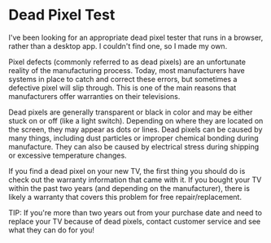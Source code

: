 # Dead Pixel Test
I've been looking for an appropriate dead pixel tester that runs in a browser, rather than a desktop app. I couldn't find one, so I made my own.

Pixel defects (commonly referred to as dead pixels) are an unfortunate reality of the manufacturing process. Today, most manufacturers have systems in place to catch and correct these errors, but sometimes a defective pixel will slip through. This is one of the main reasons that manufacturers offer warranties on their televisions.

Dead pixels are generally transparent or black in color and may be either stuck on or off (like a light switch). Depending on where they are located on the screen, they may appear as dots or lines. Dead pixels can be caused by many things, including dust particles or improper chemical bonding during manufacture. They can also be caused by electrical stress during shipping or excessive temperature changes.

If you find a dead pixel on your new TV, the first thing you should do is check out the warranty information that came with it. If you bought your TV within the past two years (and depending on the manufacturer), there is likely a warranty that covers this problem for free repair/replacement.

TIP: If you're more than two years out from your purchase date and need to replace your TV because of dead pixels, contact customer service and see what they can do for you!
